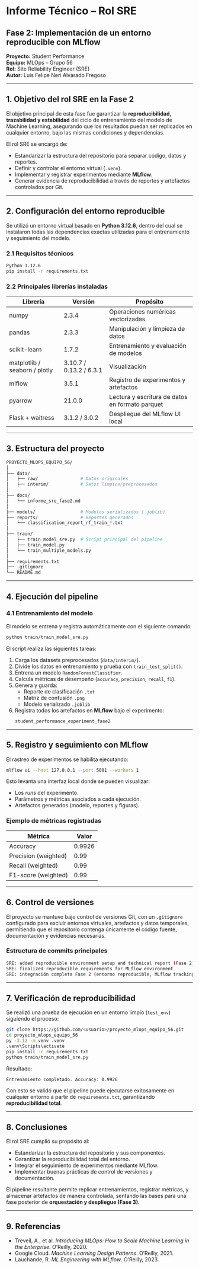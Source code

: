 # Informe Técnico – Rol SRE  
## Fase 2: Implementación de un entorno reproducible con MLflow  
**Proyecto:** Student Performance  
**Equipo:** MLOps – Grupo 56  
**Rol:** Site Reliability Engineer (SRE)  
**Autor:** Luis Felipe Neri Alvarado Fregoso

---

## 1. Objetivo del rol SRE en la Fase 2

El objetivo principal de esta fase fue garantizar la **reproducibilidad, trazabilidad y estabilidad** del ciclo de entrenamiento del modelo de Machine Learning, asegurando que los resultados puedan ser replicados en cualquier entorno, bajo las mismas condiciones y dependencias.

El rol SRE se encargó de:
- Estandarizar la estructura del repositorio para separar código, datos y reportes.  
- Definir y controlar el entorno virtual (`.venv`).  
- Implementar y registrar experimentos mediante **MLflow**.  
- Generar evidencia de reproducibilidad a través de reportes y artefactos controlados por Git.  

---

## 2. Configuración del entorno reproducible

Se utilizó un entorno virtual basado en **Python 3.12.6**, dentro del cual se instalaron todas las dependencias exactas utilizadas para el entrenamiento y seguimiento del modelo.

### 2.1 Requisitos técnicos
```bash
Python 3.12.6
pip install -r requirements.txt
```

### 2.2 Principales librerías instaladas
| Librería | Versión | Propósito |
|-----------|----------|-----------|
| numpy | 2.3.4 | Operaciones numéricas vectorizadas |
| pandas | 2.3.3 | Manipulación y limpieza de datos |
| scikit-learn | 1.7.2 | Entrenamiento y evaluación de modelos |
| matplotlib / seaborn / plotly | 3.10.7 / 0.13.2 / 6.3.1 | Visualización |
| mlflow | 3.5.1 | Registro de experimentos y artefactos |
| pyarrow | 21.0.0 | Lectura y escritura de datos en formato parquet |
| Flask + waitress | 3.1.2 / 3.0.2 | Despliegue del MLflow UI local |

---

## 3. Estructura del proyecto

```bash
PROYECTO_MLOPS_EQUIPO_56/
│
├── data/
│   ├── raw/                # Datos originales
│   ├── interim/            # Datos limpios/preprocesados
│
├── docs/
│   └── informe_sre_fase2.md
│
├── models/                 # Modelos serializados (.joblib)
├── reports/                # Reportes generados
│   └── classification_report_rf_train_*.txt
│
├── train/
│   ├── train_model_sre.py  # Script principal del pipeline
│   ├── train_model.py
│   └── train_multiple_models.py
│
├── requirements.txt
├── .gitignore
└── README.md
```

---

## 4. Ejecución del pipeline

### 4.1 Entrenamiento del modelo
El modelo se entrena y registra automáticamente con el siguiente comando:

```bash
python train/train_model_sre.py
```

El script realiza las siguientes tareas:
1. Carga los datasets preprocesados (`data/interim/`).
2. Divide los datos en entrenamiento y prueba con `train_test_split()`.
3. Entrena un modelo `RandomForestClassifier`.
4. Calcula métricas de desempeño (`accuracy`, `precision`, `recall`, `f1`).
5. Genera y guarda:
   - Reporte de clasificación `.txt`
   - Matriz de confusión `.png`
   - Modelo serializado `.joblib`
6. Registra todos los artefactos en **MLflow** bajo el experimento:
   ```
   student_performance_experiment_fase2
   ```

---

## 5. Registro y seguimiento con MLflow

El rastreo de experimentos se habilita ejecutando:
```bash
mlflow ui --host 127.0.0.1 --port 5001 --workers 1
```

Esto levanta una interfaz local donde se pueden visualizar:
- Los *runs* del experimento.  
- Parámetros y métricas asociados a cada ejecución.  
- Artefactos generados (modelo, reportes y figuras).

### Ejemplo de métricas registradas
| Métrica | Valor |
|----------|--------|
| Accuracy | 0.9926 |
| Precision (weighted) | 0.99 |
| Recall (weighted) | 0.99 |
| F1-score (weighted) | 0.99 |

---

## 6. Control de versiones

El proyecto se mantuvo bajo control de versiones Git, con un `.gitignore` configurado para excluir entornos virtuales, artefactos y datos temporales, permitiendo que el repositorio contenga únicamente el código fuente, documentación y evidencias necesarias.

### Estructura de commits principales
```bash
SRE: added reproducible environment setup and technical report (Fase 2)
SRE: finalized reproducible requirements for MLflow environment
SRE: integración completa Fase 2 (entorno reproducible, MLflow tracking, requirements y documentación)
```

---

## 7. Verificación de reproducibilidad

Se realizó una prueba de ejecución en un entorno limpio (`test_env`) siguiendo el proceso:

```bash
git clone https://github.com/<usuario>/proyecto_mlops_equipo_56.git
cd proyecto_mlops_equipo_56
py -3.12 -m venv .venv
.venv\Scripts\activate
pip install -r requirements.txt
python train/train_model_sre.py
```

Resultado:
```
Entrenamiento completado. Accuracy: 0.9926
```

Con esto se validó que el pipeline puede ejecutarse exitosamente en cualquier entorno a partir de `requirements.txt`, garantizando **reproducibilidad total**.

---

## 8. Conclusiones

El rol SRE cumplió su propósito al:
- Estandarizar la estructura del repositorio y sus componentes.
- Garantizar la reproducibilidad total del entorno.  
- Integrar el seguimiento de experimentos mediante MLflow.  
- Implementar buenas prácticas de control de versiones y documentación.

El pipeline resultante permite replicar entrenamientos, registrar métricas, y almacenar artefactos de manera controlada, sentando las bases para una fase posterior de **orquestación y despliegue (Fase 3)**.

---

## 9. Referencias

- Treveil, A., et al. *Introducing MLOps: How to Scale Machine Learning in the Enterprise*. O’Reilly, 2020.  
- Google Cloud. *Machine Learning Design Patterns*. O’Reilly, 2021.  
- Lauchande, R. *ML Engineering with MLflow*. O’Reilly, 2023.
